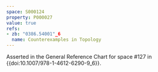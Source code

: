 ```yaml
---
space: S000124
property: P000027
value: true
refs:
- zb: "0386.54001"_6
  name: Counterexamples in Topology
---
```


Asserted in the General Reference Chart for space #127 in
{{doi:10.1007/978-1-4612-6290-9_6}}.
